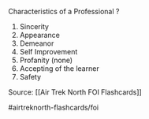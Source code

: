 Characteristics of a Professional
?
1. Sincerity
2. Appearance
3. Demeanor
4. Self Improvement
5. Profanity (none)
6. Accepting of the learner
7. Safety


Source: [[Air Trek North FOI Flashcards]]

#airtreknorth-flashcards/foi